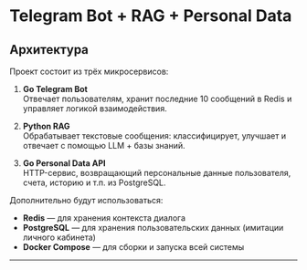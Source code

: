 # Telegram Bot + RAG + Personal Data

## Архитектура

Проект состоит из трёх микросервисов:

1. **Go Telegram Bot**  
   Отвечает пользователям, хранит последние 10 сообщений в Redis и управляет логикой взаимодействия.

2. **Python RAG**  
   Обрабатывает текстовые сообщения: классифицирует, улучшает и отвечает с помощью LLM + базы знаний.

3. **Go Personal Data API**  
   HTTP-сервис, возвращающий персональные данные пользователя, счета, историю и т.п. из PostgreSQL.

Дополнительно будут использоваться:
- **Redis** — для хранения контекста диалога
- **PostgreSQL** — для хранения пользовательских данных (имитации личного кабинета)
- **Docker Compose** — для сборки и запуска всей системы

---
